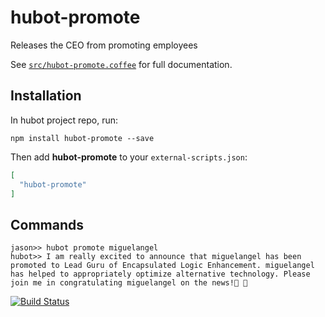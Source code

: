 # hubot-promote

Releases the CEO from promoting employees

See [`src/hubot-promote.coffee`](src/hubot-promote.coffee) for full documentation.

## Installation

In hubot project repo, run:

`npm install hubot-promote --save`

Then add **hubot-promote** to your `external-scripts.json`:

```json
[
  "hubot-promote"
]
```

## Commands

```
jason>> hubot promote miguelangel
hubot>> I am really excited to announce that miguelangel has been promoted to Lead Guru of Encapsulated Logic Enhancement. miguelangel has helped to appropriately optimize alternative technology. Please join me in congratulating miguelangel on the news!🎊 🎉
```

[![Build Status](https://travis-ci.org/elmendalerenda/hubot-promote.svg?branch=master)](https://travis-ci.org/elmendalerenda/hubot-promote)
